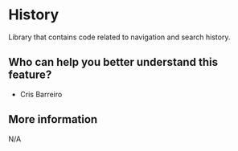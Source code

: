 # History
Library that contains code related to navigation and search history.

## Who can help you better understand this feature?
- Cris Barreiro

## More information
N/A
